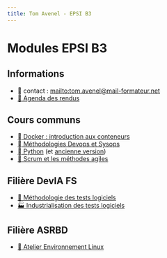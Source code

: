 ```yaml
---
title: Tom Avenel - EPSI B3
---
```


# Modules EPSI B3

## Informations

- 📧 contact : <mailto:tom.avenel@mail-formateur.net>
- [📅 Agenda des rendus](https://acloud5.zaclys.com/index.php/apps/calendar/p/MCkczwFrwNgqcR9N)

## Cours communs

- [  Docker : introduction aux conteneurs](/promotions/epsi/epsi-b3-docker.html)
- [󱃾  Méthodologies Devops et Sysops](/promotions/epsi/epsi-b3-devops.html)
- [󰌠  Python](/promotions/epsi/epsi-b3-python.html) (et [ancienne version](/promotions/epsi/epsi-b3-python_old.html))
- [🤼 Scrum et les méthodes agiles](/promotions/epsi/epsi-b3-scrum.html)

## Filière DevIA FS

- [🧪 Méthodologie des tests logiciels](/promotions/epsi/epsi-b3-methodo-tests.html)
- [🏭 Industrialisation des tests logiciels](/promotions/epsi/epsi-b3-indus-tests.html)

## Filière ASRBD

- [🐧 Atelier Environnement Linux](/promotions/epsi/epsi-b3-linux.html)

